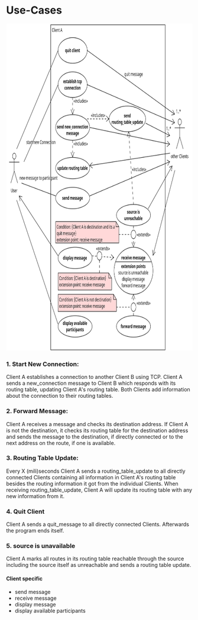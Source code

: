 # Use-Cases
<img src="./images/UseCase.png" width="1006" height="886">

### 1. Start New Connection:
Client A establishes a connection to another Client B using TCP. Client A sends a new_connection message to Client B which responds with its routing table, updating Client A's routing table. Both Clients add information about the connection to their routing tables.

### 2. Forward Message:
Client A receives a message and checks its destination address. If Client A is not the destination, it checks its routing table for the destination address and sends the message to the destination, if directly connected or to the next address on the route, if one is available.

### 3. Routing Table Update:
Every X (mili)seconds Client A sends a routing_table_update to all directly connected Clients containing all information in Client A's routing table besides the routing information it got from the individual Clients. When receiving routing_table_update, Client A will update its routing table with any new information from it.

### 4. Quit Client
Client A sends a quit_message to all directly connected Clients. Afterwards the program ends itself.

### 5. source is unavailable
Client A marks all routes in its routing table reachable through the source including the source itself as unreachable and sends a routing table update.

#### Client specific
- send message
- receive message
- display message
- display available participants
